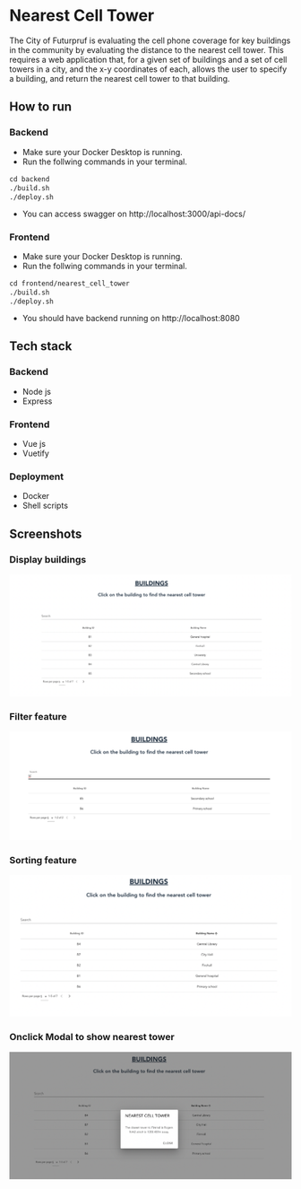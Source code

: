 # Nearest Cell Tower

 The City of Futurpruf is evaluating the cell phone coverage for key buildings in the community by evaluating the distance to the nearest cell tower. This requires a web application that, for a given set of buildings and a set of cell towers in a city, and the x-y coordinates of each, allows the user to specify a building, and return the nearest cell tower to that building.

 ## How to run

 ### Backend

 * Make sure your Docker Desktop is running.
 * Run the follwing commands in your terminal.
 ``` 
 cd backend 
./build.sh
./deploy.sh
  ```

 * You can access swagger on http://localhost:3000/api-docs/


 ### Frontend

 * Make sure your Docker Desktop is running.
 * Run the follwing commands in your terminal.
 ``` 
 cd frontend/nearest_cell_tower 
./build.sh
./deploy.sh
  ```
* You should have backend running on http://localhost:8080

## Tech stack

### Backend 
* Node js
* Express

### Frontend
* Vue js
* Vuetify

### Deployment
* Docker
* Shell scripts

## Screenshots

### Display buildings
![plot](./Images/buildings.png)
### Filter feature
![plot](./Images/filter.png)
### Sorting feature
![plot](./Images/sort.png)
### Onclick Modal to show nearest tower
![plot](./Images/tower.png)
